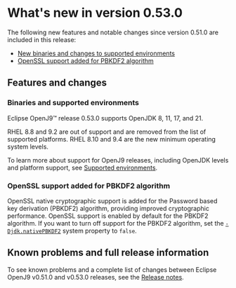 <!--
* Copyright (c) 2017, 2025 IBM Corp. and others
*
* This program and the accompanying materials are made
* available under the terms of the Eclipse Public License 2.0
* which accompanies this distribution and is available at
* https://www.eclipse.org/legal/epl-2.0/ or the Apache
* License, Version 2.0 which accompanies this distribution and
* is available at https://www.apache.org/licenses/LICENSE-2.0.
*
* This Source Code may also be made available under the
* following Secondary Licenses when the conditions for such
* availability set forth in the Eclipse Public License, v. 2.0
* are satisfied: GNU General Public License, version 2 with
* the GNU Classpath Exception [1] and GNU General Public
* License, version 2 with the OpenJDK Assembly Exception [2].
*
* [1] https://www.gnu.org/software/classpath/license.html
* [2] https://openjdk.org/legal/assembly-exception.html
*
* SPDX-License-Identifier: EPL-2.0 OR Apache-2.0 OR GPL-2.0-only WITH Classpath-exception-2.0 OR GPL-2.0-only WITH OpenJDK-assembly-exception-1.0
-->

# What's new in version 0.53.0

The following new features and notable changes since version 0.51.0 are included in this release:

- [New binaries and changes to supported environments](#binaries-and-supported-environments)
- [OpenSSL support added for PBKDF2 algorithm](#openssl-support-added-for-pbkdf2-algorithm)

## Features and changes

### Binaries and supported environments

Eclipse OpenJ9&trade; release 0.53.0 supports OpenJDK 8, 11, 17, and 21.

RHEL 8.8 and 9.2 are out of support and are removed from the list of supported platforms. RHEL 8.10 and 9.4 are the new minimum operating system levels.

To learn more about support for OpenJ9 releases, including OpenJDK levels and platform support, see [Supported environments](openj9_support.md).

### OpenSSL support added for PBKDF2 algorithm

OpenSSL native cryptographic support is added for the Password based key derivation (PBKDF2) algorithm, providing improved cryptographic performance. OpenSSL support is enabled by default for the PBKDF2 algorithm. If you want to turn off support for the PBKDF2 algorithm, set the [`-Djdk.nativePBKDF2`](djdknativepbkdf2.md) system property to `false`.

## Known problems and full release information

To see known problems and a complete list of changes between Eclipse OpenJ9 v0.51.0 and v0.53.0 releases, see the [Release notes](https://github.com/eclipse-openj9/openj9/blob/master/doc/release-notes/0.53/0.53.md).

<!-- ==== END OF TOPIC ==== version0.53.md ==== -->

